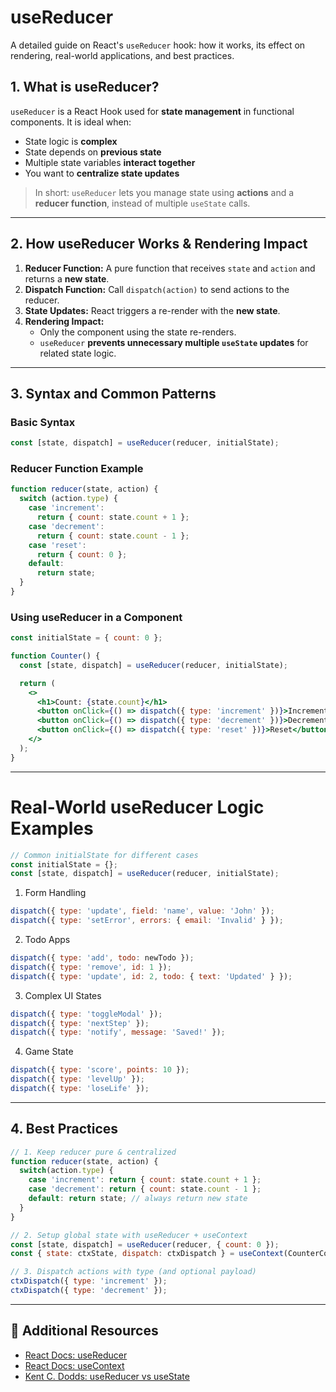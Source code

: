 # useReducer

A detailed guide on React's `useReducer` hook: how it works, its effect on rendering, real-world applications, and best practices.


## 1. What is useReducer?

`useReducer` is a React Hook used for **state management** in functional components. It is ideal when:

- State logic is **complex**
- State depends on **previous state**
- Multiple state variables **interact together**
- You want to **centralize state updates**

> In short: `useReducer` lets you manage state using **actions** and a **reducer function**, instead of multiple `useState` calls.

---

## 2. How useReducer Works & Rendering Impact

1. **Reducer Function:** A pure function that receives `state` and `action` and returns a **new state**.
2. **Dispatch Function:** Call `dispatch(action)` to send actions to the reducer.
3. **State Updates:** React triggers a re-render with the **new state**.
4. **Rendering Impact:**  
   - Only the component using the state re-renders.  
   - `useReducer` **prevents unnecessary multiple `useState` updates** for related state logic.

---

## 3. Syntax and Common Patterns

### Basic Syntax

```jsx
const [state, dispatch] = useReducer(reducer, initialState);
```

### Reducer Function Example

```jsx
function reducer(state, action) {
  switch (action.type) {
    case 'increment':
      return { count: state.count + 1 };
    case 'decrement':
      return { count: state.count - 1 };
    case 'reset':
      return { count: 0 };
    default:
      return state;
  }
}
```

### Using useReducer in a Component

```jsx
const initialState = { count: 0 };

function Counter() {
  const [state, dispatch] = useReducer(reducer, initialState);

  return (
    <>
      <h1>Count: {state.count}</h1>
      <button onClick={() => dispatch({ type: 'increment' })}>Increment</button>
      <button onClick={() => dispatch({ type: 'decrement' })}>Decrement</button>
      <button onClick={() => dispatch({ type: 'reset' })}>Reset</button>
    </>
  );
}
```

---
# Real-World useReducer Logic Examples

```javascript
// Common initialState for different cases
const initialState = {}; 
const [state, dispatch] = useReducer(reducer, initialState);

```

1. Form Handling

```javascript
dispatch({ type: 'update', field: 'name', value: 'John' });
dispatch({ type: 'setError', errors: { email: 'Invalid' } });

```

2. Todo Apps
```javascript
dispatch({ type: 'add', todo: newTodo });
dispatch({ type: 'remove', id: 1 });
dispatch({ type: 'update', id: 2, todo: { text: 'Updated' } });

```

 3. Complex UI States
```javascript
dispatch({ type: 'toggleModal' });
dispatch({ type: 'nextStep' });
dispatch({ type: 'notify', message: 'Saved!' });

```

4. Game State
```javascript
dispatch({ type: 'score', points: 10 });
dispatch({ type: 'levelUp' });
dispatch({ type: 'loseLife' });

```
---


## 4. Best Practices


```jsx
// 1. Keep reducer pure & centralized
function reducer(state, action) {
  switch(action.type) {
    case 'increment': return { count: state.count + 1 };
    case 'decrement': return { count: state.count - 1 };
    default: return state; // always return new state
  }
}

// 2. Setup global state with useReducer + useContext
const [state, dispatch] = useReducer(reducer, { count: 0 });
const { state: ctxState, dispatch: ctxDispatch } = useContext(CounterContext);

// 3. Dispatch actions with type (and optional payload)
ctxDispatch({ type: 'increment' });
ctxDispatch({ type: 'decrement' });

```


---

## 🔗 Additional Resources

- [React Docs: useReducer](https://react.dev/reference/react/useReducer)
- [React Docs: useContext](https://react.dev/reference/react/useContext)
- [Kent C. Dodds: useReducer vs useState](https://kentcdodds.com/blog/useReducer-vs-useState)
